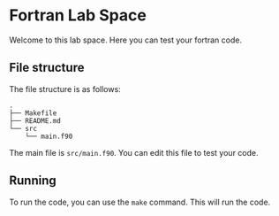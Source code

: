 # Fortran Lab Space
Welcome to this lab space. Here you can test your fortran code.

## File structure
The file structure is as follows:
```
.
├── Makefile
├── README.md
└── src
    └── main.f90
```

The main file is `src/main.f90`. You can edit this file to test your code.

## Running
To run the code, you can use the `make` command. This will run the code.
